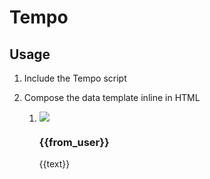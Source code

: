Tempo
=====

Usage
-----

1. Include the Tempo script

	<script src="js/tempo.js" type="text/javascript"></script>
	<script>Tempo.prepare("tweets").render(data);</script>

2. Compose the data template inline in HTML

	<ol id="tweets">
		<li data-template>
			<img src="{{profile_image_url}}" />
			<h3>{{from_user}}</h3>
			<p>{{text}}</p>
		</li>
	</ol>